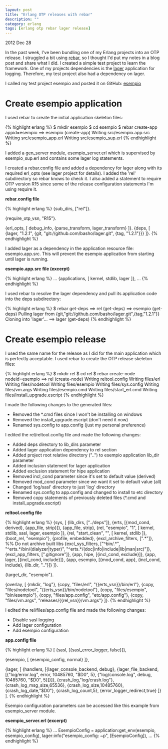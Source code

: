 ```yaml
---
layout: post
title: "Erlang OTP releases with rebar"
description: ""
category: erlang
tags: [erlang otp rebar lager release]
---
```

<p class="date">2012 Dec 28</p>

In the past week, I've been bundling one of my Erlang projects into an OTP release. I struggled a bit using [rebar](https://github.com/basho/rebar), so I thought I'd put my notes in a blog post and share what I did. I created a simple test project to learn the framework. One of my projects dependencies is the [lager](https://github.com/basho/lager) application for logging. Therefore, my test project also had a dependency on lager.

I called my test project esempio and posted it on GitHub: [esempio](https://github.com/chrisyunker/esempio)

# Create esempio application

I used rebar to create the initial application skeleton files:

{% highlight erlang %}
$ mkdir esempio
$ cd esempio
$ rebar create-app appid=esempio
==> esempio (create-app)
Writing src/esempio.app.src
Writing src/esempio_app.erl
Writing src/esempio_sup.erl
{% endhighlight %}

I added a gen_server module, esempio_server.erl which is supervised by esempio_sup.erl and contains some lager log statements.

I created a rebar.config file and added a dependency for lager along with its required erl_opts (see lager project for details). I added the 'rel' subdirectory so rebar knows to check it. I also added a statement to require OTP version R15 since some of the release configuration statements I'm using require it.

__rebar.config file__

{% highlight erlang %}
{sub_dirs, ["rel"]}.

{require_otp_vsn, "R15"}.

{erl_opts, [
    debug_info,
    {parse_transform, lager_transform}
    ]}.
{deps, [
    {lager, "1.2.1", {git, "git://github.com/basho/lager.git", {tag, "1.2.1"}}}
    ]}.
{% endhighlight %}

I added lager as a dependency in the application resource file: esempio.app.src. This will prevent the esempio application from starting until lager is running.

__esempio.app.src file (excerpt)__

{% highlight erlang %}
...
{applications, [
                kernel,
                stdlib,
                lager
               ]},
...
{% endhighlight %}

I used rebar to resolve the lager dependency and pull its application code into the deps subdirectory:

{% highlight erlang %}
$ rebar get-deps
==> rel (get-deps)
==> esempio (get-deps)
Pulling lager from {git,"git://github.com/basho/lager.git",{tag,"1.2.1"}}
Cloning into 'lager'...
==> lager (get-deps)
{% endhighlight %}
<br />

# Create esempio release

I used the same name for the release as I did for the main application which is perfectly acceptable. I used rebar to create the OTP release skeleton files:

{% highlight erlang %}
$ mkdir rel
$ cd rel
$ rebar create-node nodeid=esempio
==> rel (create-node)
Writing reltool.config
Writing files/erl
Writing files/nodetool
Writing files/esempio
Writing files/sys.config
Writing files/vm.args
Writing files/esempio.cmd
Writing files/start_erl.cmd
Writing files/install_upgrade.escript
{% endhighlight %}

I made the following changes to the generated files:

+ Removed the \*.cmd files since I won't be installing on windows
+ Removed the install_upgrade.escript (don't need it now)
+ Renamed sys.config to app.config (just my personal preference)

I edited the rel/reltool.config file and made the following changes:

+ Added deps directory to lib_dirs parameter
+ Added lager application dependency to rel section
+ Added project root relative directory ("..") to esempio application lib_dir parameter
+ Added inclusion statement for lager application
+ Added exclusion statement for hipe application
+ Removed incl_cond parameter since it's set to default value (derived)
+ Removed mod_cond parameter since we want it set to default value (all)
+ Changed 'log/sasl' directory to just 'log' directory
+ Renamed sys.config to app.config and changed to install to etc directory
+ Removed copy statements of previously deleted files (\*.cmd and install_upgrade.escript)

__reltool.config file__

{% highlight erlang %}
{sys, [
       {lib_dirs, ["../deps"]},
       {erts, [{mod_cond, derived}, {app_file, strip}]},
       {app_file, strip},
       {rel, "esempio", "1",
        [
         kernel,
         stdlib,
         sasl,
         lager,
         esempio
        ]},
       {rel, "start_clean", "",
        [
         kernel,
         stdlib
        ]},
       {boot_rel, "esempio"},
       {profile, embedded},
       {excl_archive_filters, [".\*"]}, %% Do not archive built libs
       {excl_sys_filters, ["^bin/.\*", "^erts.\*/bin/(dialyzer|typer)",
                           "^erts.\*/(doc|info|include|lib|man|src)"]},
       {excl_app_filters, ["\.gitignore"]},
       {app, hipe, [{incl_cond, exclude}]},
       {app, lager, [{incl_cond, include}]},
       {app, esempio, [{mod_cond, app}, {incl_cond, include}, {lib_dir, ".."}]}
      ]}.

{target_dir, "esempio"}.

{overlay, [
           {mkdir, "log"},
           {copy, "files/erl", "\{\{erts_vsn\}\}/bin/erl"},
           {copy, "files/nodetool", "\{\{erts_vsn\}\}/bin/nodetool"},
           {copy, "files/esempio", "bin/esempio"},
           {copy, "files/app.config", "etc/app.config"},
           {copy, "files/vm.args", "releases/\{\{rel_vsn\}\}/vm.args"}
          ]}.
{% endhighlight %}

I edited the rel/files/app.config file and made the following changes:

+ Disable sasl logging
+ Add lager configuration
+ Add esempio configuration

__app.config file__

{% highlight erlang %}
[
 {sasl, [{sasl_error_logger, false}]},

 {esempio, [
    {esempio_config, normal}
    ]},

 {lager, [
    {handlers,
        [{lager_console_backend, debug},
         {lager_file_backend,
             [{"log/error.log", error, 10485760, "$D0", 5},
              {"log/console.log", debug, 10485760, "$D0", 5}]}]},
    {crash_log,"log/crash.log"},
    {crash_log_msg_size,65536},
    {crash_log_size,10485760},
    {crash_log_date,"$D0"},
    {crash_log_count,5},
    {error_logger_redirect,true}
    ]}
].
{% endhighlight %}

Esempio configuration parameters can be accessed like this example from esempio_server module.

__esempio_server.erl (excerpt)__

{% highlight erlang %}
...
EsempioConfig = application:get_env(esempio, esempio_config),
lager:info("esempio_config: ~p", [EsempioConfig]),
...
{% endhighlight %}
